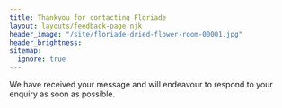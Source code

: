 ```yaml
---
title: Thankyou for contacting Floriade
layout: layouts/feedback-page.njk
header_image: "/site/floriade-dried-flower-room-00001.jpg"
header_brightness:
sitemap:
  ignore: true
---
```

We have received your message and will endeavour to respond to your enquiry as soon as possible.
